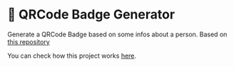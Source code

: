 # :name_badge: QRCode Badge Generator
Generate a QRCode Badge based on some infos about a person. Based on [this repository](https://github.com/florinpop17/app-ideas/blob/master/Projects/2-Intermediate/QRCode-Badge-App.md) 

You can check how this project works [here](https://andrefcordeiro.github.io/QRCode-Badge-Generator/).
